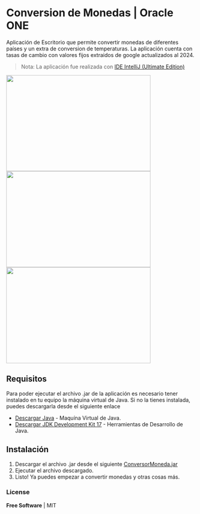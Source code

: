 # Conversion de Monedas | Oracle ONE

Aplicación de Escritorio que permite convertir monedas de diferentes países y un extra de conversion de temperaturas. La aplicación cuenta con tasas de 
cambio con valores fijos extraidos de google actualizados al 2024. 

> Nota: La aplicación fue realizada con [IDE IntelliJ (Ultimate Edition)](https://www.jetbrains.com/idea/)


<img src="https://github.com/danieldevelop/ConversorMoneda/assets/51731637/1d0af0cf-ab31-496b-b766-111dfba77002" width="384px" height="256px">
<img src="https://github.com/danieldevelop/ConversorMoneda/assets/51731637/090153d9-7ab7-4686-9c35-f53ac8837a39" width="384px" height="256px">
<img src="https://github.com/danieldevelop/ConversorMoneda/assets/51731637/71c17703-9017-416f-93d6-a2164962fb7b" width="384px" height="256px">

## Requisitos

Para poder ejecutar el archivo .jar de la aplicación es necesario tener instalado en tu equipo la máquina virtual de Java. Si no la tienes instalada, 
puedes descargarla desde el siguiente enlace

- [Descargar Java](https://www.java.com/es/download/ie_manual.jsp) - Maquína Virtual de Java.
- [Descargar JDK Development Kit 17](https://www.oracle.com/cl/java/technologies/downloads/#jdk17-windows) - Herramientas de Desarrollo de Java.

## Instalación

1. Descargar el archivo .jar desde el siguiente [ConversorMoneda.jar](https://github.com/danieldevelop/ConversorMoneda/releases/download/ConversorMoneda-v2.0.0/ConversorMoneda.jar)
3. Ejecutar el archivo descargado.
4. Listo! Ya puedes empezar a convertir monedas y otras cosas más.


### License

**Free Software** | MIT